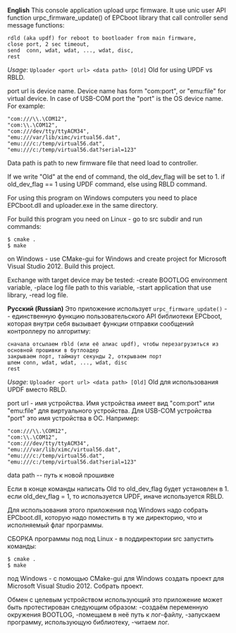 ﻿**English**
This console application upload urpc firmware.
It use unic user API function urpc_firmware_update() of EPCboot library that call controller send message functions:

    rdld (aka updf) for reboot to bootloader from main firmware,
    close port, 2 sec timeout,
    send  conn, wdat, wdat, ..., wdat, disc,
    rest 

*Usage*: `Uploader <port url> <data path> [Old]`
Old for using UPDF vs RBLD.

port url is device name.
Device name has form "com:port", or "emu:file" for virtual device.
In case of USB-COM port the "port" is the OS device name.
For example:

    "com:///\\.\COM12",
    "com:\\.\COM12",
    "com:///dev/tty/ttyACM34",
    "emu:///var/lib/ximc/virtual56.dat",
    "emu:///c:/temp/virtual56.dat",
    "emu:///c:/temp/virtual56.dat?serial=123"

Data path is path to new firmware file that need load to controller.

If we write "Old" at the end of command, the old_dev_flag will be set to 1.
if old_dev_flag == 1 using UPDF command,
else                 using RBLD command.

For using this program on Windows computers you need to place EPCboot.dll and uploader.exe in the same directory.

For build this program you need 
on Linux - go to src subdir and run commands:

    $ cmake .
    $ make
    
on Windows - use CMake-gui for Windows and create project for Microsoft Visual Studio 2012. Build this project.

Exchange with target device may be tested:
-create BOOTLOG environment variable,
-place log file path to this variable,
-start application that use library,
-read log file.

**Русский (Russian)**
Это приложение использует `urpc_firmware_update()` -- единственную функцию пользовательского API библиотеки EPCboot, 
которая внутри себя вызывает функции отправки сообщений контроллеру по алгоритму:

    сначала отсылаем rbld (или её алиас updf), чтобы перезагрузиться из основной прошивки в бутлоадер
    закрываем порт, таймаут секунды 2, открываем порт
    шлем conn, wdat, wdat, ..., wdat, disc
    rest

*Usage*: `Uploader <port url> <data path> [Old]`
Old для использования UPDF вместо RBLD.

port url - имя устройства.
Имя устройства имеет вид "com:port" или "emu:file" для виртуального устройства.
Для USB-COM устройства "port" это имя устройства в ОС.
Например:

    "com:///\\.\COM12",
    "com:\\.\COM12",
    "com:///dev/tty/ttyACM34",
    "emu:///var/lib/ximc/virtual56.dat",
    "emu:///c:/temp/virtual56.dat",
    "emu:///c:/temp/virtual56.dat?serial=123"

data path -- путь к новой прошивке
	
Если в конце команды написать Old то old_dev_flag будет установлен в 1.
если old_dev_flag = 1, то используется UPDF,
иначе                     используется RBLD.


Для использования этого приложения под Windows надо собрать EPCboot.dll, которую надо поместить в ту же директорию, что и исполняемый флаг программы.

СБОРКА программы под
под Linux - в поддиректории src запустить команды:

    $ cmake .
    $ make
    
под Windows - с помощью CMake-gui для Windows создать проект для Microsoft Visual Studio 2012. Собрать проект.

Обмен с целевым устройством использующий это приложение может быть протестирован следующим образом:
-создаём переменную окружения BOOTLOG,
-помещаем в неё путь к лог-файлу,
-запускаем программу, использующую библиотеку,
-читаем лог.


